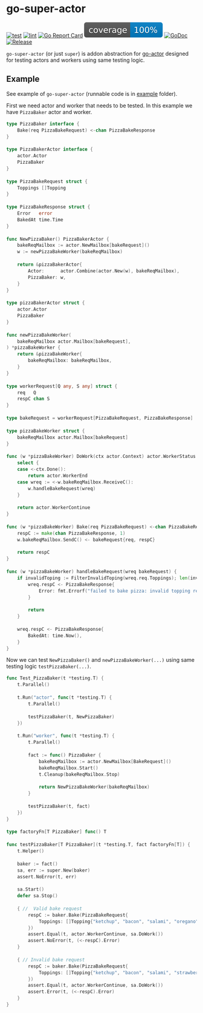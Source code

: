 # go-super-actor

[![test](https://github.com/vladopajic/go-super-actor/actions/workflows/test.yml/badge.svg?branch=main)](https://github.com/vladopajic/go-super-actor/actions/workflows/test.yml)
[![lint](https://github.com/vladopajic/go-super-actor/actions/workflows/lint.yml/badge.svg?branch=main)](https://github.com/vladopajic/go-super-actor/actions/workflows/lint.yml)
[![Go Report Card](https://goreportcard.com/badge/github.com/vladopajic/go-super-actor)](https://goreportcard.com/report/github.com/vladopajic/go-super-actor)
[![coverage](https://raw.githubusercontent.com/vladopajic/go-super-actor/badges/.badges/main/coverage.svg)](https://github.com/vladopajic/go-super-actor)
[![GoDoc](https://godoc.org/github.com/vladopajic/go-super-actor?status.svg)](https://godoc.org/github.com/vladopajic/go-super-actor)
[![Release](https://img.shields.io/github/release/vladopajic/go-super-actor.svg?style=flat-square)](https://github.com/vladopajic/go-super-actor/releases/latest)


`go-super-actor` (or just `super`) is addon abstraction for [go-actor](https://github.com/vladopajic/go-actor) designed for testing actors and workers using same testing logic.

## Example 

See example of `go-super-actor` (runnable code is in [example](./example/) folder).

First we need actor and worker that needs to be tested. In this example we have `PizzaBaker` actor and worker.

``` go
type PizzaBaker interface {
	Bake(req PizzaBakeRequest) <-chan PizzaBakeResponse
}

type PizzaBakerActor interface {
	actor.Actor
	PizzaBaker
}

type PizzaBakeRequest struct {
	Toppings []Topping
}

type PizzaBakeResponse struct {
	Error   error
	BakedAt time.Time
}

func NewPizzaBaker() PizzaBakerActor {
	bakeReqMailbox := actor.NewMailbox[bakeRequest]()
	w := newPizzaBakeWorker(bakeReqMailbox)

	return &pizzaBakerActor{
		Actor:      actor.Combine(actor.New(w), bakeReqMailbox),
		PizzaBaker: w,
	}
}

type pizzaBakerActor struct {
	actor.Actor
	PizzaBaker
}

func newPizzaBakeWorker(
	bakeReqMailbox actor.Mailbox[bakeRequest],
) *pizzaBakeWorker {
	return &pizzaBakeWorker{
		bakeReqMailbox: bakeReqMailbox,
	}
}

type workerRequest[Q any, S any] struct {
	req   Q
	respC chan S
}

type bakeRequest = workerRequest[PizzaBakeRequest, PizzaBakeResponse]

type pizzaBakeWorker struct {
	bakeReqMailbox actor.Mailbox[bakeRequest]
}

func (w *pizzaBakeWorker) DoWork(ctx actor.Context) actor.WorkerStatus {
	select {
	case <-ctx.Done():
		return actor.WorkerEnd
	case wreq := <-w.bakeReqMailbox.ReceiveC():
		w.handleBakeRequest(wreq)
	}

	return actor.WorkerContinue
}

func (w *pizzaBakeWorker) Bake(req PizzaBakeRequest) <-chan PizzaBakeResponse {
	respC := make(chan PizzaBakeResponse, 1)
	w.bakeReqMailbox.SendC() <- bakeRequest{req, respC}

	return respC
}

func (w *pizzaBakeWorker) handleBakeRequest(wreq bakeRequest) {
	if invalidToping := FilterInvalidToping(wreq.req.Toppings); len(invalidToping) > 0 {
		wreq.respC <- PizzaBakeResponse{
			Error: fmt.Errorf("failed to bake pizza: invalid topping requested %+s", invalidToping),
		}

		return
	}

	wreq.respC <- PizzaBakeResponse{
		BakedAt: time.Now(),
	}
}
```

Now we can test `NewPizzaBaker()` and `newPizzaBakeWorker(...)` using same testing logic `testPizzaBaker(...)`.

```go
func Test_PizzaBaker(t *testing.T) {
	t.Parallel()

	t.Run("actor", func(t *testing.T) {
		t.Parallel()

		testPizzaBaker(t, NewPizzaBaker)
	})

	t.Run("worker", func(t *testing.T) {
		t.Parallel()

		fact := func() PizzaBaker {
			bakeReqMailbox := actor.NewMailbox[BakeRequest]()
			bakeReqMailbox.Start()
			t.Cleanup(bakeReqMailbox.Stop)

			return NewPizzaBakeWorker(bakeReqMailbox)
		}

		testPizzaBaker(t, fact)
	})
}

type factoryFn[T PizzaBaker] func() T

func testPizzaBaker[T PizzaBaker](t *testing.T, fact factoryFn[T]) {
	t.Helper()

	baker := fact()
	sa, err := super.New(baker)
	assert.NoError(t, err)

	sa.Start()
	defer sa.Stop()

	{ //  Valid bake request
		respC := baker.Bake(PizzaBakeRequest{
			Toppings: []Topping{"ketchup", "bacon", "salami", "oregano", "mushrooms"},
		})
		assert.Equal(t, actor.WorkerContinue, sa.DoWork())
		assert.NoError(t, (<-respC).Error)
	}

	{ // Invalid bake request
		respC := baker.Bake(PizzaBakeRequest{
			Toppings: []Topping{"ketchup", "bacon", "salami", "strawberry"},
		})
		assert.Equal(t, actor.WorkerContinue, sa.DoWork())
		assert.Error(t, (<-respC).Error)
	}
}
```
